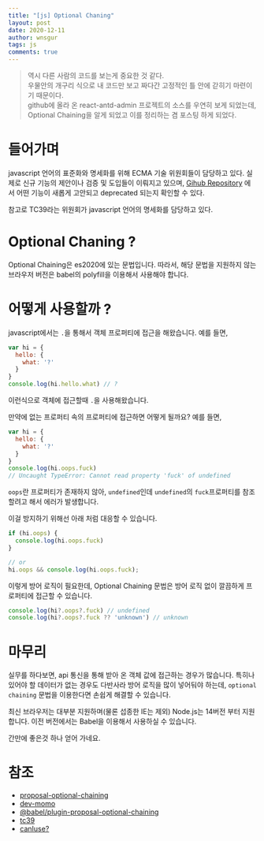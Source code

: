 ```yaml
---
title: "[js] Optional Chaning"
layout: post
date: 2020-12-11
author: wnsgur
tags: js
comments: true
---
```


> 역시 다른 사람의 코드를 보는게 중요한 것 같다.  
> 우물안의 개구리 식으로 내 코드만 보고 짜다간 고정적인 틀 안에 갇히기 마련이기 때문이다.  
> github에 올라 온 react-antd-admin 프로젝트의 소스를 우연히 보게 되었는데, Optional Chaining을 알게 되었고 이를 정리하는 겸 포스팅 하게 되었다.

# 들어가며
javascript 언어의 표준화와 명세화를 위해 ECMA 기술 위원회들이 담당하고 있다. 실제로 신규 기능의 제안이나 검증 및 도입들이 이뤄지고 있으며, [Gihub Repository](https://github.com/tc39) 에서 어떤 기능이 새롭게 고안되고 deprecated 되는지 확인할 수 있다.

참고로 TC39라는 위원회가 javascript 언어의 명세화를 담당하고 있다.

# Optional Chaning ?

Optional Chaining은 es2020에 있는 문법입니다.
따라서, 해당 문법을 지원하지 않는 브라우저 버전은 babel의 polyfill을 이용해서 사용해야 합니다.

# 어떻게 사용할까 ?
javascript에서는 `.`을 통해서 객체 프로퍼티에 접근을 해왔습니다. 예를 들면,

```js
var hi = {
  hello: {
    what: '?'
  }
}
console.log(hi.hello.what) // ?
```

이런식으로 객체에 접근할때 `.`을 사용해왔습니다.

만약에 없는 프로퍼티 속의 프로퍼티에 접근하면 어떻게 될까요?
예를 들면,

```js
var hi = {
  hello: {
    what: '?'
  }
}
console.log(hi.oops.fuck)
// Uncaught TypeError: Cannot read property 'fuck' of undefined
```

`oops`란 프로퍼티가 존재하지 않아, `undefined`인데 `undefined`의 `fuck`프로퍼티를 참조할려고 해서 에러가 발생합니다.

이걸 방지하기 위해선 아래 처럼 대응할 수 있습니다.
```js
if (hi.oops) {
  console.log(hi.oops.fuck)
}

// or
hi.oops && console.log(hi.oops.fuck);
```

이렇게 방어 로직이 필요한데, Optional Chaining 문법은 방어 로직 없이 깔끔하게 프로퍼티에 접근할 수 있습니다.

```js
console.log(hi?.oops?.fuck) // undefined
console.log(hi?.oops?.fuck ?? 'unknown') // unknown
```

# 마무리
실무를 하다보면, api 통신을 통해 받아 온 객체 값에 접근하는 경우가 많습니다.
특히나 있어야 할 데이터가 없는 경우도 다반사라 방어 로직을 많이 넣어둬야 하는데, 
`optional chaining` 문법을 이용한다면 손쉽게 해결할 수 있습니다.

최신 브라우저는 대부분 지원하며(물론 섭종한 IE는 제외) Node.js는 14버전 부터 지원합니다.
이전 버전에서는 Babel을 이용해서 사용하실 수 있습니다.

간만에 좋은것 하나 얻어 가네요.

# 참조
- [proposal-optional-chaining](https://github.com/tc39/proposal-optional-chaining)
- [dev-momo](https://dev-momo.tistory.com/entry/Javascript-Optional-Chaining)
- [@babel/plugin-proposal-optional-chaining](https://babeljs.io/docs/en/babel-plugin-proposal-optional-chaining.html)
- [tc39](https://ahnheejong.name/articles/ecmascript-tc39/)
- [canIuse?](https://caniuse.com/?search=optional%20chaining)